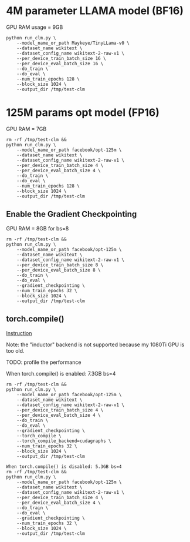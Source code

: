 # 4M parameter LLAMA model (BF16)

GPU RAM usage = 9GB

```
python run_clm.py \
    --model_name_or_path Maykeye/TinyLLama-v0 \
    --dataset_name wikitext \
    --dataset_config_name wikitext-2-raw-v1 \
    --per_device_train_batch_size 16 \
    --per_device_eval_batch_size 16 \
    --do_train \
    --do_eval \
    --num_train_epochs 128 \
    --block_size 1024 \
    --output_dir /tmp/test-clm
```

# 125M params opt model (FP16)

GPU RAM = 7GB

```
rm -rf /tmp/test-clm && 
python run_clm.py \
    --model_name_or_path facebook/opt-125m \
    --dataset_name wikitext \
    --dataset_config_name wikitext-2-raw-v1 \
    --per_device_train_batch_size 4 \
    --per_device_eval_batch_size 4 \
    --do_train \
    --do_eval \
    --num_train_epochs 128 \
    --block_size 1024 \
    --output_dir /tmp/test-clm
```

## Enable the Gradient Checkpointing

GPU RAM = 8GB for bs=8

```
rm -rf /tmp/test-clm && 
python run_clm.py \
    --model_name_or_path facebook/opt-125m \
    --dataset_name wikitext \
    --dataset_config_name wikitext-2-raw-v1 \
    --per_device_train_batch_size 8 \
    --per_device_eval_batch_size 8 \
    --do_train \
    --do_eval \
    --gradient_checkpointing \
    --num_train_epochs 32 \
    --block_size 1024 \
    --output_dir /tmp/test-clm
```

## torch.compile()

[Instruction](https://huggingface.co/docs/transformers/en/perf_train_gpu_one#using-torchcompile)

Note: the "inductor" backend is not supported because my 1080Ti GPU is too old.

TODO: profile the performance

When torch.compile() is enabled: 7.3GB bs=4

```
rm -rf /tmp/test-clm && 
python run_clm.py \
    --model_name_or_path facebook/opt-125m \
    --dataset_name wikitext \
    --dataset_config_name wikitext-2-raw-v1 \
    --per_device_train_batch_size 4 \
    --per_device_eval_batch_size 4 \
    --do_train \
    --do_eval \
    --gradient_checkpointing \
    --torch_compile \
    --torch_compile_backend=cudagraphs \
    --num_train_epochs 32 \
    --block_size 1024 \
    --output_dir /tmp/test-clm
```

```
When torch.compile() is disabled: 5.3GB bs=4
rm -rf /tmp/test-clm && 
python run_clm.py \
    --model_name_or_path facebook/opt-125m \
    --dataset_name wikitext \
    --dataset_config_name wikitext-2-raw-v1 \
    --per_device_train_batch_size 4 \
    --per_device_eval_batch_size 4 \
    --do_train \
    --do_eval \
    --gradient_checkpointing \
    --num_train_epochs 32 \
    --block_size 1024 \
    --output_dir /tmp/test-clm
```